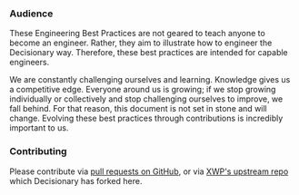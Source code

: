 ### Audience

These Engineering Best Practices are not geared to teach anyone to become an engineer. Rather, they aim to illustrate how to engineer the Decisionary way. Therefore, these best practices are intended for capable engineers.

We are constantly challenging ourselves and learning. Knowledge gives us a competitive edge. Everyone around us is growing; if we stop growing individually or collectively and stop challenging ourselves to improve, we fall behind. For that reason, this document is not set in stone and will change. Evolving these best practices through contributions is incredibly important to us.

### Contributing

Please contribute via [pull requests on GitHub](https://github.com/decisionary/engineering-best-practices), or via [XWP's upstream repo](https://github.com/xwp/Engineering-Best-Practices) which Decisionary has forked here.
